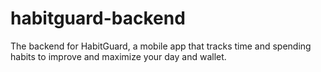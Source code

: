 # habitguard-backend
The backend for HabitGuard, a mobile app that tracks time and spending habits to improve and maximize your day and wallet.
